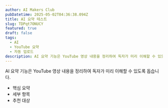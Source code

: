 ```yaml
---
author: AI Makers Club
pubDatetime: 2025-05-02T04:36:38.094Z
title: AI 요약 테스트
slug: TDPqt7ONUCY
featured: true
draft: false
tags:
  - AI
  - YouTube 요약
  - 자동 업로드
description: AI 요약 기능은 YouTube 영상 내용을 정리하여 독자가 미리 이해할 수 있도록 돕습니다. - 핵심 요약 - 세부 항목 - 추천 대상
---
```


AI 요약 기능은 YouTube 영상 내용을 정리하여 독자가 미리 이해할 수 있도록 돕습니다.

- 핵심 요약
- 세부 항목
- 추천 대상
